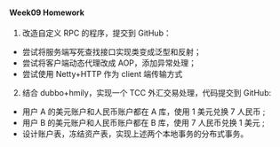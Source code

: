 #### Week09 Homework

1. 改造自定义 RPC 的程序，提交到 GitHub：

* 尝试将服务端写死查找接口实现类变成泛型和反射；
* 尝试将客户端动态代理改成 AOP，添加异常处理；
* 尝试使用 Netty+HTTP 作为 client 端传输方式


2.  结合 dubbo+hmily，实现一个 TCC 外汇交易处理，代码提交到 GitHub:

* 用户 A 的美元账户和人民币账户都在 A 库，使用 1 美元兑换 7 人民币 ;
* 用户 B 的美元账户和人民币账户都在 B 库，使用 7 人民币兑换 1 美元 ;
* 设计账户表，冻结资产表，实现上述两个本地事务的分布式事务。
